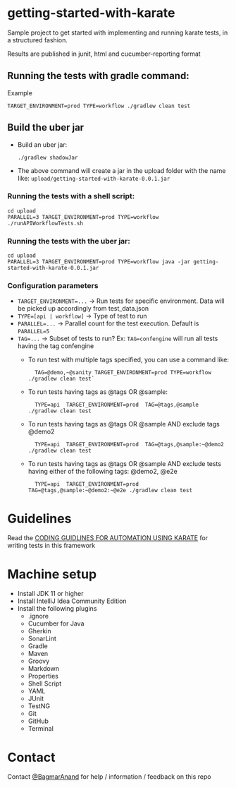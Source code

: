 # getting-started-with-karate
Sample project to get started with implementing and running karate tests, in a structured fashion.

Results are published in junit, html and cucumber-reporting format

## Running the tests with gradle command:

Example
    
    TARGET_ENVIRONMENT=prod TYPE=workflow ./gradlew clean test

## Build the uber jar

- Build an uber jar:

  `./gradlew shadowJar`

- The above command will create a jar in the upload folder with the name like: `upload/getting-started-with-karate-0.0.1.jar`

### Running the tests with a shell script:

    cd upload 
    PARALLEL=3 TARGET_ENVIRONMENT=prod TYPE=workflow ./runAPIWorkflowTests.sh

### Running the tests with the uber jar:

    cd upload 
    PARALLEL=3 TARGET_ENVIRONMENT=prod TYPE=workflow java -jar getting-started-with-karate-0.0.1.jar


### Configuration parameters

* `TARGET_ENVIRONMENT=...` -> Run tests for specific environment. Data will be picked up accordingly from test_data.json
* `TYPE=[api | workflow]` -> Type of test to run
* `PARALLEL=...` -> Parallel count for the test execution. Default is `PARALLEL=5`
* `TAG=...` -> Subset of tests to run? Ex: `TAG=confengine` will run all tests having the tag confengine
    * To run test with multiple tags specified, you can use a command like:
  
            TAG=@demo,~@sanity TARGET_ENVIRONMENT=prod TYPE=workflow ./gradlew clean test`

    * To run tests having tags as @tags OR @sample:
  
            TYPE=api  TARGET_ENVIRONMENT=prod  TAG=@tags,@sample ./gradlew clean test
  
    * To run tests having tags as @tags OR @sample AND exclude tags @demo2
  
            TYPE=api  TARGET_ENVIRONMENT=prod  TAG=@tags,@sample:~@demo2 ./gradlew clean test
    
    * To run tests having tags as @tags OR @sample AND exclude tests having either of the following tags: @demo2, @e2e

            TYPE=api  TARGET_ENVIRONMENT=prod  TAG=@tags,@sample:~@demo2:~@e2e ./gradlew clean test


# Guidelines 
Read the [CODING GUIDLINES FOR AUTOMATION USING KARATE](READMEGuideline.md) for writing tests in this framework

# Machine setup

* Install JDK 11 or higher
* Install IntelliJ Idea Community Edition
* Install the following plugins
  * .ignore
  * Cucumber for Java
  * Gherkin
  * SonarLint
  * Gradle
  * Maven
  * Groovy
  * Markdown
  * Properties
  * Shell Script
  * YAML
  * JUnit
  * TestNG
  * Git
  * GitHub
  * Terminal

# Contact
Contact [@BagmarAnand](https://twitter.com/BagmarAnand) for help / information / feedback on this repo
